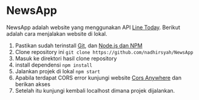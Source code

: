 # NewsApp

NewsApp adalah website yang menggunakan API [Line Today](https://today.line.me/id/portaljson). Berikut adalah cara menjalakan website di lokal.

1. Pastikan sudah terinstall [Git](https://git-scm.com/), dan [Node.js dan NPM](https://git-scm.com/)
2. Clone repository ini 
`git clone https://github.com/nadhirsyah/NewsApp`
3. Masuk ke direktori hasil clone repository
4. install dependensi
`npm install`
5. Jalankan projek di lokal
`npm start`
6. Apabila terdapat CORS error kunjungi website [Cors Anywhere](https://cors-anywhere.herokuapp.com/corsdemo) dan berikan akses
7. Setelah itu kunjungi kembali localhost dimana projek dijalankan.